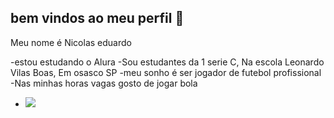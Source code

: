 ## bem vindos ao meu perfil 🖤

Meu nome é Nicolas eduardo 


-estou estudando o Alura
-Sou estudantes da 1 serie C, Na escola Leonardo Vilas Boas, Em osasco SP
-meu sonho é ser jogador de futebol profissional 
-Nas minhas horas vagas gosto de jogar bola 
- ![](https://media.tenor.com/uUy7LkxW1R4AAAAM/neymar-neymar-jr.gif)


